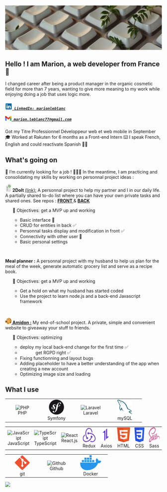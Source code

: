 ![Cover](https://github.com/MarionLeblanc77/MarionLeblanc77/blob/main/img/landscape1.jpg)

## Hello ! I am Marion, a web developer from France 🥐 

I changed career after being a product manager in the organic cosmetic field for more than 7 years, wanting to give more meaning to my work while enjoying doing a job that uses logic more.
 <h5> 
   <code><a href="https://www.linkedin.com/in/marionleblanc/" title="LinkedIn Profile"><img width="22" src="img/linkedin_logo.png"> LinkedIn: marionleblanc</a></code>
   <br/><br/>
   <code><a href="mailto:marion.leblanc77@gmail.com/" title="Gmail addres"><img width="20" src="img/gmail_logo.png"> marion.leblanc77@gmail.com</a></code>
 </h5>
Got my Titre Professionnel Développeur web et web mobile in September 🎓
Worked at Rakuten for 6 months as a Front-end Intern ⌨️
I speak French, English and could reactivate Spanish 💃🏻

## What's going on

🔭 I’m currently looking for a job  !
👩🏻‍💻 In the meantime, I am practicing and consolidating my skills by working on personnal project ideas : 

  <img width="20" src="img/2DoIt_logo.png"><strong> 2DoIt </strong><a href="https://nx0dwjbucbs.preview.infomaniak.website/" title="2DoIt website">(link):</a> A personnal project to help my partner and I in our daily life. A partially shared to-do list where you can have your own private tasks and shared ones. See repos : <a href="https://github.com/MarionLeblanc77/2DoIt_front" title="2DoIt Front"><strong> FRONT </strong></a> & <a href="https://github.com/MarionLeblanc77/2DoIt_back" title="2DoIt Back"><strong> BACK </strong></a><br/>
    <ul>🎯 Objectives: get a MVP up and working 
     <ul><li>Basic interface 🚧</li>
     <li>CRUD for entities in back ✅</li>
     <li>Personnal tasks display and modification in front ✅</li> 
     <li>Connectivity with other user 🚧</li>
     <li>Basic personal settings</li></ul></ul><br/>

  <strong> Meal planner :</strong> A personnal project with my husband to help us plan for the meal of the week, generate automatic grocery list and serve as a recipe book. 
    <ul>🎯 Objectives: get a MVP up and working 
     <ul><li>Get a hold on what my husband has started coded</li>
     <li>Use the project to learn node.js and a back-end Javascript framework</li></ul></ul><br/>
    
  <a href="https://amidonapp.dev-me.fr/" title="Amidon"><img width="20" src="img/amidon_logo_icon.png"><strong> Amidon :</strong></a>  My end-of-school project. A private, simple and convenient website to giveaway your stuff to friends. <br/>
    <ul>🎯 Objectives: optimizing
     <ul><li>deploy my local back-end change for the first time ✅</li>
     <li style="text-indent: 50px;">get RGPD right ✅</li>
     <li>Fixing functionning and layout bugs</li>
     <li>Adding placeholder to have a better understanding of the app when creating a new account</li>
     <li>Optimizing image size and loading</li></ul></ul>



<!-- <div align="center">
 <a href="https://git.io/streak-stats">
  <img src="https://github-readme-streak-stats.herokuapp.com?user=MarionLeblanc77&hide_border=true" alt="GitHub Streak" />
 </a>
</div> -->

## What I use
 
<table>
  <tr>
    <td align="center" width="96">
        <img src="https://upload.wikimedia.org/wikipedia/commons/2/27/PHP-logo.svg" height="48" alt="PHP" />
      <br>PHP
    </td>
    <td align="center" width="96">
        <img src="img/symfony_logo.jpg" height="48" alt="Symfony" />
      <br>Symfony
    </td>
        <td align="center" width="96">
        <img src="https://upload.wikimedia.org/wikipedia/commons/9/9a/Laravel.svg"  height="48" alt="Laravel" />
      <br>Laravel
    </td>
        <td align="center" width="96">
        <img src="img/mysql_logo.png"  height="48" alt="mySQL" />
      <br>mySQL
    </td>
  </tr>
  </table>
  
  <table>
  <tr>
    <td align="center" width="96">
        <img src="https://upload.wikimedia.org/wikipedia/commons/6/6a/JavaScript-logo.png"  height="48" alt="JavaScript" />
      <br>JavaScript
    </td>
    <td align="center" width="96">
        <img src="https://upload.wikimedia.org/wikipedia/commons/f/f5/Typescript.svg"  height="48" alt="TypeScript" />
      <br>TypeScript
    </td>
        <td align="center" width="96">
        <img src="https://upload.wikimedia.org/wikipedia/commons/3/30/React_Logo_SVG.svg"  height="48" alt="React" />
      <br>React.js
    </td>
        <td align="center" width="96">
        <img src="img/redux_logo.png" height="48" alt="Redux" />
      <br>Redux
    </td>
        <td align="center" width="96">
        <img src="img/axios_logo.png"  height="48" alt="Axios"  />
      <br>Axios
    </td>
        <td align="center" width="96">
        <img src="img/html_logo.png" height="48" alt="HTML" />
      <br>HTML
    </td>
        <td align="center" width="96">
        <img src="img/css_logo.jpg" height="48" alt="CSS" />
      <br>CSS
    </td>
        <td align="center" width="96">
        <img src="img/sass_logo.png" height="48" alt="Sass" />
      <br>Sass
    </td>
  </tr>
</table>

<table>
  <tr>
    <td align="center" width="96">
        <img src="img/git_logo.jpg"  height="48" alt="git" />
      <br>git
    </td>
    <td align="center" width="96">
        <img src="https://upload.wikimedia.org/wikipedia/commons/c/c2/GitHub_Invertocat_Logo.svg" height="48" alt="Github" />
      <br>Github
    </td>
        <td align="center" width="96">
        <img src="img/docker_logo.png"height="48" alt="Docker" />
      <br>Docker
    </td>
  </tr>
  </table>

   <img src="https://github-readme-stats.vercel.app/api/top-langs/?username=MarionLeblanc77&theme=swift&hide_border=true&include_all_commits=true&count_private=true&layout=compact">

